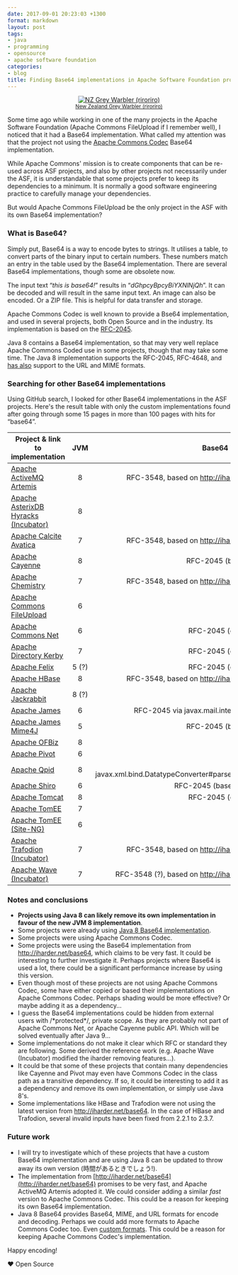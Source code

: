 ```yaml
---
date: 2017-09-01 20:23:03 +1300
format: markdown
layout: post
tags:
- java
- programming
- opensource
- apache software foundation
categories:
- blog
title: Finding Base64 implementations in Apache Software Foundation projects
---
```


<p style='text-align: center;'>
<a href="https://kinow.deviantart.com/art/Grey-Warbler-702099183?ga_submit_new=10%3A1504263729">
<img style="display: inline" class="ui image" src="/assets/posts/{{ page.date | date: "%Y-%m-%d" }}-{{ page.title | slugify }}/GreyWarbler.png" alt="NZ Grey Warbler (riroriro)" title="NZ Grey Warbler (riroriro)" />
</a>
<br/>
<small><a href="http://nzbirdsonline.org.nz/species/grey-warbler">New Zealand Grey Warbler (riroriro)</a></small>
</p>

Some time ago while working in one of the many projects in the Apache Software Foundation (Apache Commons FileUpload if I remember well), I noticed that it had a Base64 implementation. What called my attention was that the project not using the [Apache Commons Codec](https://github.com/apache/commons-codec/blob/c18b1923b3c1f897c7935d94fb9e443eabfff897/src/main/java/org/apache/commons/codec/binary/Base64.java) Base64 implementation.

While Apache Commons' mission is to create components that can be re-used across ASF projects, and also by other projects not necessarily under the ASF, it is understandable that some projects prefer to keep its dependencies to a minimum. It is normally a good software engineering practice to carefully manage your dependencies.

But would Apache Commons FileUpload be the only project in the ASF with its own Base64 implementation?

### What is Base64?

Simply put, Base64 is a way to encode bytes to strings. It utilises a table, to convert parts of the binary input to certain numbers. These numbers match an entry in the table used by the Base64 implementation. There are several Base64 implementations, though some are obsolete now.

The input text &ldquo;*this is base64!*&rdquo; results in &ldquo;*dGhpcyBpcyBiYXNlNjQh*&rdquo;. It can be decoded and will result in the same input text. An image can also be encoded. Or a ZIP file. This is helpful for data transfer and storage.

Apache Commons Codec is well known to provide a Bse64 implementation, and used in several projects, both Open Source and in the industry. Its implementation is based on the [RFC-2045](https://www.ietf.org/rfc/rfc2045.txt).

Java 8 contains a Base64 implementation, so that may very well replace Apache Commons Coded use in some projects, though that may take some time. The Java 8 implementation supports the RFC-2045, RFC-4648, and [has also](https://docs.oracle.com/javase/8/docs/api/java/util/Base64.html) support to the URL and MIME formats.

### Searching for other Base64 implementations

Using GitHub search, I looked for other Base64 implementations in the ASF projects. Here's the result table with only the custom implementations found after going through some 15 pages in more than 100 pages with hits for &ldquo;base64&rdquo;.

| Project &amp; link to implementation        | JVM           | Base64 implementation |
| ------------- |:-------------:| -----:|
| [Apache ActiveMQ Artemis](https://github.com/apache/activemq-artemis/blob/master/artemis-commons/src/main/java/org/apache/activemq/artemis/utils/Base64.java) | 8 | RFC-3548, based on http://iharder.net/base64 |
| [Apache AsterixDB Hyracks (Incubator)](https://github.com/apache/incubator-asterixdb-hyracks/blob/3f849969f01effc9b6e7f22462ceb4b2bedabdc4/hyracks/hyracks-util/src/main/java/org/apache/hyracks/util/bytes/Base64Parser.java) | 8 | ? |
| [Apache Calcite Avatica](https://github.com/apache/calcite-avatica/blob/4db1fb9c66db8ccebc9e96ce678154ec69c557f0/core/src/main/java/org/apache/calcite/avatica/util/Base64.java) | 7 | RFC-3548, based on http://iharder.net/base64 |
| [Apache Cayenne](https://github.com/apache/cayenne/blob/bd1b109a943307a83078399c7a4d6aa53631a065/cayenne-server/src/main/java/org/apache/cayenne/util/Base64Codec.java) | 8 | RFC-2045 (based on codec)|
| [Apache Chemistry](https://github.com/apache/chemistry-opencmis/blob/trunk/chemistry-opencmis-commons/chemistry-opencmis-commons-impl/src/main/java/org/apache/chemistry/opencmis/commons/impl/Base64.java) | 7 | RFC-3548, based on http://iharder.net/base64 |
| [Apache Commons FileUpload](https://github.com/apache/commons-fileupload/blob/422caf46e5b7a950c639b8ba9fe41e16279b3aa9/src/main/java/org/apache/commons/fileupload/util/mime/Base64Decoder.java) | 6 | ? |
| [Apache Commons Net](https://github.com/apache/commons-net/blob/trunk/src/main/java/org/apache/commons/net/util/Base64.java) | 6 | RFC-2045 (copy of codec?) |
| [Apache Directory Kerby](https://github.com/apache/directory-kerby/blob/b7da10e3815a8ab84ab7ff4fa3572c92bfa9aef5/kerby-common/kerby-util/src/main/java/org/apache/kerby/util/Base64.java) | 7 | RFC-2045 (copy of codec?) |
| [Apache Felix](https://github.com/apache/felix/blob/a4755e768329a29252b1d7d8e52537941768606d/webconsole-plugins/upnp/src/main/java/org/apache/felix/webconsole/plugins/upnp/internal/Base64.java) | 5 (?) | RFC-2045 (copy of codec?) |
| [Apache HBase](https://github.com/apache/hbase/blob/a66d491892514fd4a188d6ca87d6260d8ae46184/hbase-common/src/main/java/org/apache/hadoop/hbase/util/Base64.java) | 8 | RFC-3548, based on http://iharder.net/base64 |
| [Apache Jackrabbit](https://github.com/apache/jackrabbit/blob/adb1e79ae26aba5d068be56e5e9eb562344e5bb9/jackrabbit-jcr-commons/src/main/java/org/apache/jackrabbit/util/Base64.java) | 8 (?) | ? |
| [Apache James](https://github.com/apache/james-project/blob/bab5ff434c407b98432cdc9af00b0263184de26a/server/protocols/protocols-smtp/src/test/java/org/apache/james/smtpserver/Base64.java) | 6 | RFC-2045 via javax.mail.internet.MimeUtility |
| [Apache James Mime4J](https://github.com/apache/james-mime4j/blob/cb48082fb7cbbfb111c926cc8ae953d7261c235c/core/src/main/java/org/apache/james/mime4j/codec/Base64OutputStream.java) | 5 | RFC-2045 (based on codec) |
| [Apache OFBiz](https://github.com/apache/ofbiz-framework/blob/29b815f1b969653da96995fed25e2cc52f25879d/framework/base/src/main/java/org/apache/ofbiz/base/util/Base64.java) | 8 | RFC-2045 |
| [Apache Pivot](https://github.com/apache/pivot/blob/d9a21718f182d3c667b18b0f2c62f6ec1cd0e6dd/core/src/org/apache/pivot/util/Base64.java) | 6 | RFC-2045 |
| [Apache Qpid](https://github.com/apache/qpid-broker-j/blob/1c20cc32b17c58391b0aefcd00f74bc1b4253db9/broker-core/src/main/java/org/apache/qpid/server/util/Strings.java#L132) | 8 | ? uses javax.xml.bind.DatatypeConverter#parseBase64Binary() |
| [Apache Shiro](https://github.com/apache/shiro/blob/8acc82ab4775b3af546e3bbde928f299be62dc23/lang/src/main/java/org/apache/shiro/codec/Base64.java) | 6 | RFC-2045 (based on commons) |
| [Apache Tomcat](https://github.com/apache/tomcat/blob/trunk/java/org/apache/tomcat/util/codec/binary/Base64.java) | 8 | RFC-2045 (copy of codec?) |
| [Apache TomEE](https://github.com/apache/tomee/blob/8fc8d8011c5155e7f47ebc162cb88124bf4ca06e/container/openejb-core/src/main/java/org/apache/openejb/util/Base64.java) | 7 | RFC-2045 |
| [Apache TomEE (Site-NG)](https://github.com/apache/tomee-site-ng/blob/8dbf7c5a4bdc6cd5249e00ff85d78a24fd76c7af/container/openejb-core/src/main/java/org/apache/openejb/util/Base64.java) | 6 | RFC-2045 |
| [Apache Trafodion (Incubator)](https://github.com/apache/incubator-trafodion/blob/b36003cf824bae6b0faf8b03c313f189991d5be1/core/rest/src/main/java/org/trafodion/rest/util/Base64.java) | 7 | RFC-3548, based on http://iharder.net/base64 |
| [Apache Wave (Incubator)](https://github.com/apache/incubator-wave/blob/master/wave/src/main/java/org/waveprotocol/wave/model/util/CharBase64.java) | 7 | RFC-3548 (?), based on http://iharder.net/base64 |

### Notes and conclusions

* **Projects using Java 8 can likely remove its own implementation in favour of the new JVM 8 implementation**.
* Some projects were already using [Java 8 Base64 implementation](https://docs.oracle.com/javase/8/docs/api/java/util/Base64.Decoder.html).
* Some projects were using Apache Commons Codec.
* Some projects were using the Base64 implementation from http://iharder.net/base64, which claims to be very fast. It could be interesting to further investigate it. Perhaps projects where Base64 is used a lot, there could be a significant performance increase by using this version.
* Even though most of these projects are not using Apache Commons Codec, some have either copied or based their implementations on Apache Commons Codec. Perhaps shading would be more effective? Or maybe adding it as a dependency&hellip;
* I guess the Base64 implementations could be hidden from external users with /\*protected\*/, private scope. As they are probably not part of Apache Commons Net, or Apache Cayenne public API. Which will be solved eventually after Java 9&hellip;
* Some implementations do not make it clear which RFC or standard they are following. Some derived the reference work (e.g. Apache Wave (Incubator) modified the iharder removing features&hellip;).
* It could be that some of these projects that contain many dependencies like Cayenne and Pivot may even have Commons Codec in the class path as a transitive dependency. If so, it could be interesting to add it as a dependency and remove its own implementation, or simply use Java 8's.
* Some implementations like HBase and Trafodion were not using the latest version from http://iharder.net/base64. In the case of HBase and Trafodion, several invalid inputs have been fixed from 2.2.1 to 2.3.7.

### Future work

* I will try to investigate which of these projects that have a custom Base64 implementation and are using Java 8 can be updated to throw away its own version (時間があるときでしょう!).
* The implementation from [http://iharder.net/base64](http://iharder.net/base64) promises to be very fast, and Apache ActiveMQ Artemis adopted it. We could consider adding a similar *fast* version to Apache Commons Codec. This could be a reason for keeping its own Base64 implementation.
* Java 8 Base64 provides Base64, MIME, and URL formats for encode and decoding. Perhaps we could add more formats to Apache Commons Codec too. Even [custom formats](https://github.com/apache/commons-codec/pull/3). This could be a reason for keeping Apache Commons Codec's implementation.

Happy encoding!

&hearts; Open Source
